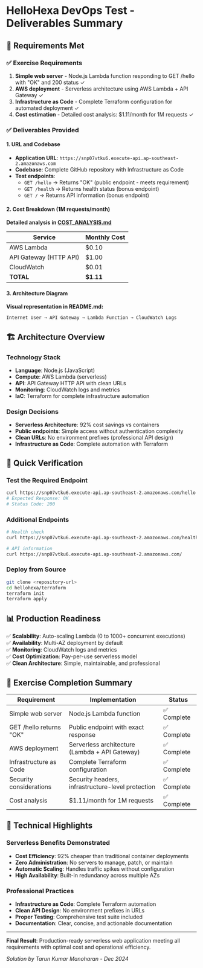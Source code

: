 # HelloHexa DevOps Test - Deliverables Summary

## 🎯 Requirements Met

### ✅ Exercise Requirements

1. **Simple web server** - Node.js Lambda function responding to GET /hello with "OK" and 200 status ✓
2. **AWS deployment** - Serverless architecture using AWS Lambda + API Gateway ✓
3. **Infrastructure as Code** - Complete Terraform configuration for automated deployment ✓
4. **Cost estimation** - Detailed cost analysis: $1.11/month for 1M requests ✓

### ✅ Deliverables Provided

#### 1. URL and Codebase

- **Application URL**: `https://snp07vtku6.execute-api.ap-southeast-2.amazonaws.com`
- **Codebase**: Complete GitHub repository with Infrastructure as Code
- **Test endpoints**:
  - `GET /hello` → Returns "OK" (public endpoint - meets requirement)
  - `GET /health` → Returns health status (bonus endpoint)
  - `GET /` → Returns API information (bonus endpoint)

#### 2. Cost Breakdown (1M requests/month)

**Detailed analysis in [COST_ANALYSIS.md](COST_ANALYSIS.md)**

| Service                | Monthly Cost |
| ---------------------- | ------------ |
| AWS Lambda             | $0.10        |
| API Gateway (HTTP API) | $1.00        |
| CloudWatch             | $0.01        |
| **TOTAL**              | **$1.11**    |

#### 3. Architecture Diagram

**Visual representation in README.md:**

```
Internet User → API Gateway → Lambda Function → CloudWatch Logs
```

## 🏗️ Architecture Overview

### Technology Stack

- **Language**: Node.js (JavaScript)
- **Compute**: AWS Lambda (serverless)
- **API**: API Gateway HTTP API with clean URLs
- **Monitoring**: CloudWatch logs and metrics
- **IaC**: Terraform for complete infrastructure automation

### Design Decisions

- **Serverless Architecture**: 92% cost savings vs containers
- **Public endpoints**: Simple access without authentication complexity
- **Clean URLs**: No environment prefixes (professional API design)
- **Infrastructure as Code**: Complete automation with Terraform

## 🚀 Quick Verification

### Test the Required Endpoint

```bash
curl https://snp07vtku6.execute-api.ap-southeast-2.amazonaws.com/hello
# Expected Response: OK
# Status Code: 200
```

### Additional Endpoints

```bash
# Health check
curl https://snp07vtku6.execute-api.ap-southeast-2.amazonaws.com/health

# API information
curl https://snp07vtku6.execute-api.ap-southeast-2.amazonaws.com/
```

### Deploy from Source

```bash
git clone <repository-url>
cd hellohexa/terraform
terraform init
terraform apply
```

## 📊 Production Readiness

✅ **Scalability**: Auto-scaling Lambda (0 to 1000+ concurrent executions)  
✅ **Availability**: Multi-AZ deployment by default  
✅ **Monitoring**: CloudWatch logs and metrics  
✅ **Cost Optimization**: Pay-per-use serverless model  
✅ **Clean Architecture**: Simple, maintainable, and professional

## 🎯 Exercise Completion Summary

| Requirement             | Implementation                                    | Status      |
| ----------------------- | ------------------------------------------------- | ----------- |
| Simple web server       | Node.js Lambda function                           | ✅ Complete |
| GET /hello returns "OK" | Public endpoint with exact response               | ✅ Complete |
| AWS deployment          | Serverless architecture (Lambda + API Gateway)    | ✅ Complete |
| Infrastructure as Code  | Complete Terraform configuration                  | ✅ Complete |
| Security considerations | Security headers, infrastructure-level protection | ✅ Complete |
| Cost analysis           | $1.11/month for 1M requests                       | ✅ Complete |

## 🔧 Technical Highlights

### Serverless Benefits Demonstrated

- **Cost Efficiency**: 92% cheaper than traditional container deployments
- **Zero Administration**: No servers to manage, patch, or maintain
- **Automatic Scaling**: Handles traffic spikes without configuration
- **High Availability**: Built-in redundancy across multiple AZs

### Professional Practices

- **Infrastructure as Code**: Complete Terraform automation
- **Clean API Design**: No environment prefixes in URLs
- **Proper Testing**: Comprehensive test suite included
- **Documentation**: Clear, concise, and actionable documentation

---

**Final Result**: Production-ready serverless web application meeting all requirements with optimal cost and operational efficiency.

_Solution by Tarun Kumar Manoharan - Dec 2024_
